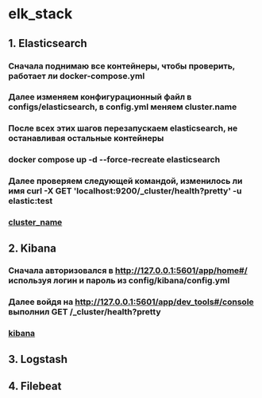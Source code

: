 # elk_stack
## 1. Elasticsearch
### Сначала поднимаю все контейнеры, чтобы проверить, работает ли docker-compose.yml 
### Далее изменяем конфигурационный файл в configs/elasticsearch, в config.yml меняем cluster.name
### После всех этих шагов перезапускаем elasticsearch, не останавливая остальные контейнеры
### docker compose up -d --force-recreate elasticsearch
### Далее проверяем следующей командой, изменилось ли имя curl -X GET 'localhost:9200/_cluster/health?pretty' -u elastic:test
### [cluster_name](image/elasticsearch_config_1.png)
## 2. Kibana
### Сначала авторизовался в http://127.0.0.1:5601/app/home#/ используя логин и пароль из config/kibana/config.yml 
### Далее войдя на http://127.0.0.1:5601/app/dev_tools#/console  выполнил GET /_cluster/health?pretty
### [kibana](image/kibana_2.png)
## 3. Logstash

## 4. Filebeat
